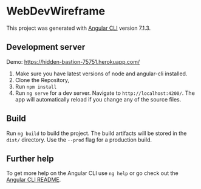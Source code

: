 # WebDevWireframe

This project was generated with [Angular CLI](https://github.com/angular/angular-cli) version 7.1.3.

## Development server
Demo: https://hidden-bastion-75751.herokuapp.com/

1. Make sure you have latest versions of node and angular-cli installed.
2. Clone the Repository,
3. Run `npm install`
4. Run `ng serve` for a dev server. Navigate to `http://localhost:4200/`. The app will automatically reload if you change any of the source files.

## Build

Run `ng build` to build the project. The build artifacts will be stored in the `dist/` directory. Use the `--prod` flag for a production build.

## Further help

To get more help on the Angular CLI use `ng help` or go check out the [Angular CLI README](https://github.com/angular/angular-cli/blob/master/README.md).
